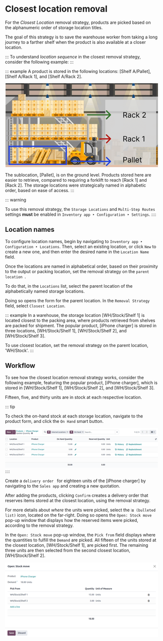 # Closest location removal

For the *Closest Location* removal strategy, products are picked based
on the alphanumeric order of storage location titles.

The goal of this strategy is to save the warehouse worker from taking a
long journey to a farther shelf when the product is also available at a
closer location.


::: 
To understand *location sequence* in the closest removal strategy,
consider the following example:
:::

::: example
A product is stored in the following locations: [Shelf
A/Pallet], [Shelf A/Rack 1], and [Shelf A/Rack
2].

![Show a mockup of real storage location in a warehouse.](closest_location/locations.png)

The sublocation, [Pallet], is on the ground level. Products
stored here are easier to retrieve, compared to requiring a forklift to
reach [Rack 1] and [Rack 2]. The storage
locations were strategically named in alphabetic order, based on ease of
access.
:::

::: warning

To use this removal strategy, the `Storage Locations` and `Multi-Step Routes` settings **must** be enabled in
`Inventory app ‣ Configuration ‣ Settings`.
::::


## Location names 

To configure location names, begin by navigating to
`Inventory app ‣ Configuration
‣ Locations`. Then, select an
existing location, or click `New` to
create a new one, and then enter the desired name in the
`Location Name` field.

Once the locations are named in alphabetical order, based on their
proximity to the output or packing location, set the removal strategy on
the `parent location
`.

To do that, in the `Locations` list,
select the parent location of the alphabetically named storage
locations.

Doing so opens the form for the parent location. In the
`Removal Strategy` field, select
`Closest Location`.

::: example
In a warehouse, the storage location [WH/Stock/Shelf 1] is
located closest to the packing area, where products retrieved from
shelves are packed for shipment. The popular product, [iPhone
charger] is stored in three locations, [WH/Stock/Shelf
1], [WH/Stock/Shelf 2], and [WH/Stock/Shelf
3].

To use closest location, set the removal strategy on the parent
location, \'WH/Stock\'.
:::

## Workflow

To see how the closest location removal strategy works, consider the
following example, featuring the popular product, [iPhone
charger], which is stored in [WH/Stock/Shelf 1],
[WH/Stock/Shelf 2], and [WH/Stock/Shelf 3].

Fifteen, five, and thirty units are in stock at each respective
location.

::: tip

To check the on-hand stock at each storage location, navigate to the
product form, and click the `On Hand`
smart button.

![Show on-hand stock at all locations.](closest_location/on-hand-stock.png)
::::

Create a
`delivery order ` for eighteen units of the [iPhone charger] by
navigating to the `Sales app`
and creating a new quotation.

After adding the products, clicking `Confirm` creates a delivery order that reserves items stored at
the closest location, using the removal strategy.

For more details about *where* the units were picked, select the
`⦙≣ (bulleted list)` icon, located on
the far-right. Doing so opens the `Open: Stock move` pop-up window that displays how the reserved items were
picked, according to the removal strategy.

In the `Open: Stock move` pop-up
window, the `Pick from` field
displays where the quantities to fulfill the `Demand` are picked. All fifteen of the units stored at the
closest location, [WH/Stock/Shelf 1], are picked first. The
remaining three units are then selected from the second closest
location, [WH/Stock/Shelf 2].

![Display \*Pick From\* quantities for the order for iPhone chargers.](closest_location/stock-move-window.png)
